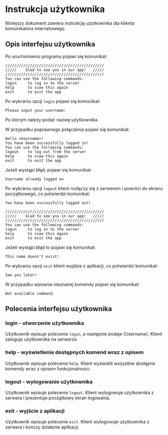 
# Instrukcja użytkownika

Niniejszy dokument zawiera instrukcję użytkownika dla klienta komunikatora internetowego.

## Opis interfejsu użytkownika

Po uruchomieniu programu pojawi się komunikat:

```
////////////////////////////////////////////
/////    Glad to see you in our app!   /////
////////////////////////////////////////////
You can use the following commands:
login     to log in to the server
help      to view this again
exit      to exit the app
``` 

Po wybraniu opcji `login` pojawi się komunikat:

`Please input your username: `

Po którym należy podać nazwę użytkownika.

W przypadku poprawnego połączenia pojawi się komunikat:

```
Hello <Username>!
You have been successfully logged in!
You can use the following commands:
logout    to log out from the server
help      to view this again
exit      to exit the app
```

Jeżeli wystąpi błąd, pojawi się komunikat:

```
Username already logged on
```
 
Po wybraniu opcji `logout` klient rozłączy się z serwerem i powróci do ekranu początkowego, co potwierdzi komunikat:

```
You have been successfully logged out!

////////////////////////////////////////////
/////    Glad to see you in our app!   /////
////////////////////////////////////////////
You can use the following commands:
login     to log in to the server
help      to view this again
exit      to exit the app
```

Jeżeli wystąpi błąd to pojawi się komunikat:

```
This name doesn't exist!
```

Po wybraniu opcji `exit` klient wyjdzie z aplikacji, co potwierdzi komunikat:

```
See you later!    
```    

W przypadku wpisania nieznanej komendy pojawi się komunikat:

```
Not available command.
```

## Polecenia interfejsu użytkownika

### login - utworzenie użytkownika 

Użytkownik wpisuje polecenie `login`, a następnie podaje [Username]. Klient zaloguje użytkownika na serwerze.

### help - wyświetlenie dostępnych komend wraz z opisem
Użytkownik wpisuje polecenie `help`. Klient wyświetli wszystkie dostępne komendy wraz z opisem funkcjonalności.

### logout - wylogowanie użytkownika

Użytkownik wpisuje polecenie `logout`. Klient wylogowuje użytkownika z serwera i prezentuje początkowy ekran logowania.

### exit - wyjście z aplikacji

Użytkownik wpisuje polecenie `exit`. Klient wylogowuje użytkownika z serwera i kończy działanie aplikacji.

